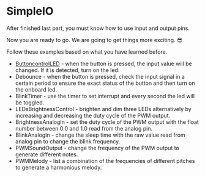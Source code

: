 # SimpleIO

After finished last part, you must know how to use input and output pins. 

Now you are ready to go. We are going to get things more exciting. 😎 

Follow these examples based on what you have learned before. 

* [ButtoncontrolLED](buttoncontrolled.md) - when the button is pressed, the input value will be changed. If it is detected, turn on the led.
* Debounce - when the button is pressed, check the input signal in a certain period to ensure the exact status of the button and then turn on the onboard led.
* BlinkTimer - use the timer to set interrupt and every second the led will be toggled.
* LEDsBrightnessControl - brighten and dim three LEDs alternatively by increasing and decreasing the duty cycle of the PWM output.
* BrightnessAnalogIn - set the duty cycle of the PWM output with the float number between 0.0 and 1.0 read from the analog pin.
* BlinkAnalogIn - change the sleep time with the raw value read from analog pin to change the blink frequency.
* PWMSoundOutput - change the frequency of the PWM output to generate different notes.
* PWMMelody - list a combination of the frequencies of different pitches to generate a harmonious melody.

